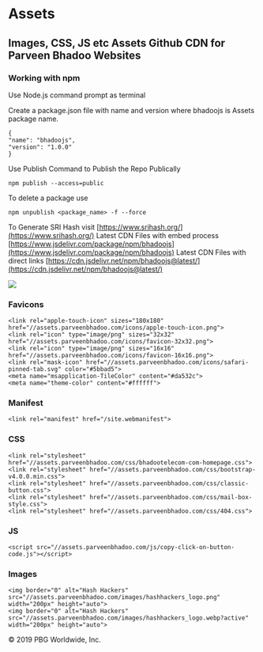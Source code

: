 # Assets

## Images, CSS, JS etc Assets Github CDN for Parveen Bhadoo Websites

### Working with npm

Use Node.js command prompt as terminal
    
Create a package.json file with name and version where bhadoojs is Assets package name.
    
    {
    "name": "bhadoojs",
    "version": "1.0.0"
    }
    
Use Publish Command to Publish the Repo Publically
    
    npm publish --access=public
    
To delete a package use
    
    npm unpublish <package_name> -f --force

To Generate SRI Hash visit [https://www.srihash.org/](https://www.srihash.org/)
Latest CDN Files with embed process [https://www.jsdelivr.com/package/npm/bhadoojs](https://www.jsdelivr.com/package/npm/bhadoojs)
Latest CDN Files with direct links [https://cdn.jsdelivr.net/npm/bhadoojs@latest/](https://cdn.jsdelivr.net/npm/bhadoojs@latest/)

[![](https://data.jsdelivr.com/v1/package/npm/bhadoojs/badge)](https://www.jsdelivr.com/package/npm/bhadoojs)

### Favicons

    <link rel="apple-touch-icon" sizes="180x180" href="//assets.parveenbhadoo.com/icons/apple-touch-icon.png">
    <link rel="icon" type="image/png" sizes="32x32" href="//assets.parveenbhadoo.com/icons/favicon-32x32.png">
    <link rel="icon" type="image/png" sizes="16x16" href="//assets.parveenbhadoo.com/icons/favicon-16x16.png">
    <link rel="mask-icon" href="//assets.parveenbhadoo.com/icons/safari-pinned-tab.svg" color="#5bbad5">
    <meta name="msapplication-TileColor" content="#da532c">
    <meta name="theme-color" content="#ffffff">

### Manifest

    <link rel="manifest" href="/site.webmanifest">

### CSS

    <link rel="stylesheet" href="//assets.parveenbhadoo.com/css/bhadootelecom-com-homepage.css">
    <link rel="stylesheet" href="//assets.parveenbhadoo.com/css/bootstrap-v4.0.0.min.css">
    <link rel="stylesheet" href="//assets.parveenbhadoo.com/css/classic-button.css">
    <link rel="stylesheet" href="//assets.parveenbhadoo.com/css/mail-box-style.css">
    <link rel="stylesheet" href="//assets.parveenbhadoo.com/css/404.css">

### JS

    <script src="//assets.parveenbhadoo.com/js/copy-click-on-button-code.js"></script>
    
### Images

    <img border="0" alt="Hash Hackers" src="//assets.parveenbhadoo.com/images/hashhackers_logo.png" width="200px" height="auto">
    <img border="0" alt="Hash Hackers" src="//assets.parveenbhadoo.com/images/hashhackers_logo.webp?active" width="200px" height="auto">

© 2019 PBG Worldwide, Inc.
